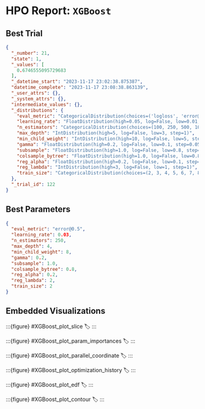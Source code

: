 # HPO Report: `XGBoost`

## Best Trial
```json
{
  "_number": 21,
  "state": 1,
  "_values": [
    0.6746555095729683
  ],
  "_datetime_start": "2023-11-17 23:02:38.875387",
  "datetime_complete": "2023-11-17 23:08:38.863139",
  "_user_attrs": {},
  "_system_attrs": {},
  "intermediate_values": {},
  "_distributions": {
    "eval_metric": "CategoricalDistribution(choices=('logloss', 'error@0.7', 'error@0.5'))",
    "learning_rate": "FloatDistribution(high=0.05, log=False, low=0.01, step=0.01)",
    "n_estimators": "CategoricalDistribution(choices=(100, 250, 500, 1000))",
    "max_depth": "IntDistribution(high=5, log=False, low=3, step=1)",
    "min_child_weight": "IntDistribution(high=10, log=False, low=5, step=1)",
    "gamma": "FloatDistribution(high=0.2, log=False, low=0.1, step=0.05)",
    "subsample": "FloatDistribution(high=1.0, log=False, low=0.8, step=0.1)",
    "colsample_bytree": "FloatDistribution(high=1.0, log=False, low=0.8, step=0.1)",
    "reg_alpha": "FloatDistribution(high=0.2, log=False, low=0.1, step=0.1)",
    "reg_lambda": "IntDistribution(high=3, log=False, low=1, step=1)",
    "train_size": "CategoricalDistribution(choices=(2, 3, 4, 5, 6, 7, 8, 9, 10))"
  },
  "_trial_id": 122
}
```

## Best Parameters
```json
{
  "eval_metric": "error@0.5",
  "learning_rate": 0.03,
  "n_estimators": 250,
  "max_depth": 4,
  "min_child_weight": 8,
  "gamma": 0.2,
  "subsample": 1.0,
  "colsample_bytree": 0.8,
  "reg_alpha": 0.2,
  "reg_lambda": 2,
  "train_size": 2
}
```

## Embedded Visualizations

:::{figure} #XGBoost_plot_slice
:label:
:::

:::{figure} #XGBoost_plot_param_importances
:label:
:::

:::{figure} #XGBoost_plot_parallel_coordinate
:label:
:::

:::{figure} #XGBoost_plot_optimization_history
:label:
:::

:::{figure} #XGBoost_plot_edf
:label:
:::

:::{figure} #XGBoost_plot_contour
:label:
:::

